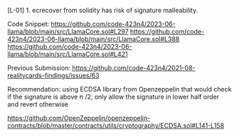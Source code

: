 [L-01] 1. ecrecover from solidity has risk of signature malleability.

Code Snippet:
https://github.com/code-423n4/2023-06-llama/blob/main/src/LlamaCore.sol#L297
https://github.com/code-423n4/2023-06-llama/blob/main/src/LlamaCore.sol#L388
https://github.com/code-423n4/2023-06-llama/blob/main/src/LlamaCore.sol#L421

Previous Submission: https://github.com/code-423n4/2021-08-realitycards-findings/issues/63

Recommendation: using ECDSA library from Openzeppelin that would check if the signature is above n /2, only allow the signature in lower half order and revert otherwise

https://github.com/OpenZeppelin/openzeppelin-contracts/blob/master/contracts/utils/cryptography/ECDSA.sol#L141-L158
